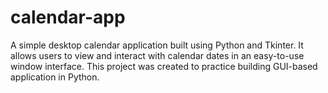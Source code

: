 # calendar-app
A simple desktop calendar application built using Python and Tkinter. It allows users to view and interact with calendar dates in an easy-to-use window interface. This project was created to practice building GUI-based application in Python.
